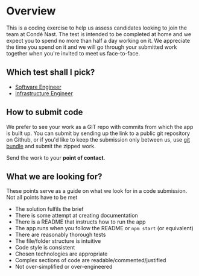 # Overview

This is a coding exercise to help us assess candidates looking to join the team at Condé Nast.  The test is intended to be completed at home and we expect you to spend no more than half a day working on it. We appreciate the time you spend on it and we will go through your submitted work together when you're invited to meet us face-to-face.        

## Which test shall I pick?
 - [Software Engineer](se-test)
 - [Infrastructure Engineer](infra-test)   

## How to submit code
We prefer to see your work as a GIT repo with commits from which the app is built up.
You can submit by sending up the link to a public git repository on Github, or if you'd 
like to keep the submission only between us, use [git bundle](https://git-scm.com/docs/git-bundle) and submit the zipped work.

Send the work to your **point of contact**. 

## What we are looking for?
These points serve as a guide on what we look for in a code submission. Not all points have to be met
 - The solution fulfils the brief
 - There is some attempt at creating documentation
 - There is a README that instructs how to run the app
 - The app runs when you follow the README or `npm start` (or equivalent)
 - There are reasonably thorough tests
 - The file/folder structure is intuitive
 - Code style is consistent
 - Chosen technologies are appropriate
 - Complex sections of code are readable/commented/justified
 - Not over-simplified or over-engineered
